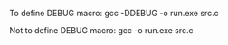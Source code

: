 To define DEBUG macro:
gcc -DDEBUG -o run.exe src.c

Not to define DEBUG macro:
gcc -o run.exe src.c
